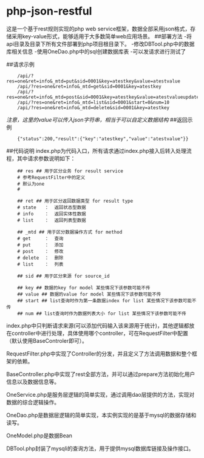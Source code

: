 # php-json-restful
这是一个基于rest规则实现的php web service框架，数据全部采用json格式，存储采用key-value形式，能够适用于大多数简单web应用场景。
##部署方法
-将api目录及目录下所有文件部署到php项目根目录下。
-修改DBTool.php中的数据库相关信息
-使用OneDao.php中的sql创建数据库表
-可以发请求进行测试了

##请求示例

```
    /api/?res=one&ret=info&_mtd=put&sid=0001&key=atestkey&value=atestvalue
    /api/?res=one&ret=info&_mtd=get&sid=0001&key=atestkey
    /api/?res=one&ret=info&_mtd=post&sid=0001&key=atestkey&value=atestvalueupdate
    /api/?res=one&ret=info&_mtd=list&sid=0001&start=0&num=10
    /api/?res=one&ret=info&_mtd=delete&sid=0001&key=atestkey
```
*注意，这里的value可以传入json字符串，相当于可以自定义数据结构*
##返回示例

```
    {"status":200,"result":{"key":"atestkey","value":"atestvalue"}}
```
##代码说明
index.php为代码入口，所有请求通过index.php接入后转入处理流程，其中请求参数说明如下：
```
    ## res ## 用于区分业务 for result service
    # 参考RequestFilter中的定义
    # 默认为one
    #

    ## ret ## 用于区分返回数据类型 for result type
    # state   ：  返回状态型数据
    # info    ：  返回实体性数据
    # list    ：  返回列表型数据

    ## _mtd ## 用于区分数据操作方式 for method
    # get     ：  查询
    # put     ：  添加
    # post    ：  修改
    # delete  ：  删除
    # list    ：  列表

    ## sid ## 用于区分来源 for source_id
    
    ## key ## 数据的key for model 某些情况下该参数可能不传
    ## value ## 数据的value for model 某些情况下该参数可能不传
    ## start ## list查询时作为第一条数据index for list 某些情况下该参数可能不传
    ## num ## list查询时作为数据列表大小 for list 某些情况下该参数可能不传
```
index.php中只判断请求来源(可以添加代码输入该来源用于统计)，其他逻辑都放在controller中进行处理，具体使用哪个controller，可在RequestFilter中配置（默认使用BaseControler即可）。


RequestFilter.php中实现了Controller的分发，并且定义了方法调用数据和整个框架的依赖。


BaseController.php中实现了rest全部方法，并可以通过prepare方法初始化用户信息以及数据信息等。


OneService.php是服务层逻辑的简单实现，通过调用dao层提供的方法，实现对数据的综合逻辑操作。


OneDao.php是数据层逻辑的简单实现，本实例实现的是基于mysql的数据存储和读写。


OneModel.php是数据Bean


DBTool.php封装了mysqli的查询方法，用于提供mysql数据库链接及操作接口。
